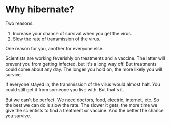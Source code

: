 # Why hibernate?
Two reasons:
1. Increase your chance of survival when you get the virus.
2. Slow the rate of transmission of the virus.

One reason for you, another for everyone else. 

Scientists are working feverishly on treatments and a vaccine. The latter will prevent you from getting infected, but it's a long way off. But treatments could come about any day. The longer you hold on, the more likely you will survive. 

If everyone stayed in, the transmission of the virus would almost halt. You could still get it from someone you live with. But that's it. 

But we can't be perfect. We need doctors, food, electric, internet, etc. So the best we can do is slow the rate. The slower it gets, the more time we give the scientists to find a treatment or vaccine. And the better the chance you survive.

